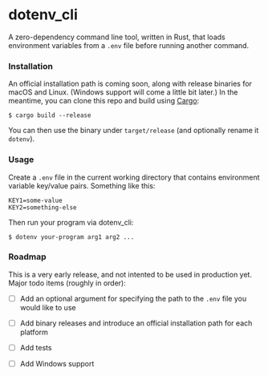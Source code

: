# dotenv_cli

A zero-dependency command line tool, written in Rust, that loads environment variables from a  `.env` file before running another command.

### Installation

An official installation path is coming soon, along with release binaries for macOS and Linux. (Windows support will come a little bit later.) In the meantime, you can clone this repo and build using [Cargo](https://doc.rust-lang.org/cargo/):

```
$ cargo build --release
```

You can then use the binary under `target/release` (and optionally rename it `dotenv`).

### Usage

Create a `.env` file in the current working directory that contains environment variable key/value pairs. Something like this:

```
KEY1=some-value
KEY2=something-else
```

Then run your program via dotenv_cli:

```
$ dotenv your-program arg1 arg2 ...
```

### Roadmap

This is a very early release, and not intented to be used in production yet. Major todo items (roughly in order):

- [ ] Add an optional argument for specifying the path to the `.env` file you would like to use
- [ ] Add binary releases and introduce an official installation path for each platform
- [ ] Add tests
- [ ] Add Windows support

